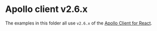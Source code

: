 # Apollo client v2.6.x

The examples in this folder all use `v2.6.x` of the [Apollo Client for React](https://www.apollographql.com/docs/react/).
